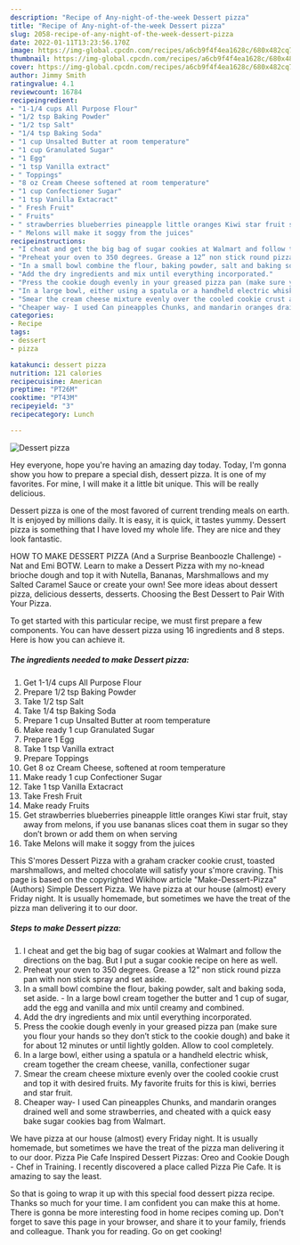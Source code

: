 ```yaml
---
description: "Recipe of Any-night-of-the-week Dessert pizza"
title: "Recipe of Any-night-of-the-week Dessert pizza"
slug: 2058-recipe-of-any-night-of-the-week-dessert-pizza
date: 2022-01-11T13:23:56.170Z
image: https://img-global.cpcdn.com/recipes/a6cb9f4f4ea1628c/680x482cq70/dessert-pizza-recipe-main-photo.jpg
thumbnail: https://img-global.cpcdn.com/recipes/a6cb9f4f4ea1628c/680x482cq70/dessert-pizza-recipe-main-photo.jpg
cover: https://img-global.cpcdn.com/recipes/a6cb9f4f4ea1628c/680x482cq70/dessert-pizza-recipe-main-photo.jpg
author: Jimmy Smith
ratingvalue: 4.1
reviewcount: 16784
recipeingredient:
- "1-1/4 cups All Purpose Flour"
- "1/2 tsp Baking Powder"
- "1/2 tsp Salt"
- "1/4 tsp Baking Soda"
- "1 cup Unsalted Butter at room temperature"
- "1 cup Granulated Sugar"
- "1 Egg"
- "1 tsp Vanilla extract"
- " Toppings"
- "8 oz Cream Cheese softened at room temperature"
- "1 cup Confectioner Sugar"
- "1 tsp Vanilla Extacract"
- " Fresh Fruit"
- " Fruits"
- " strawberries blueberries pineapple little oranges Kiwi star fruit stay away from melons if you use bananas slices coat them in sugar so they dont brown or add them on when serving"
- " Melons will make it soggy from the juices"
recipeinstructions:
- "I cheat and get the big bag of sugar cookies at Walmart and follow the directions on the bag. But I put a sugar cookie recipe on here as well."
- "Preheat your oven to 350 degrees. Grease a 12” non stick round pizza pan with non stick spray and set aside."
- "In a small bowl combine the flour, baking powder, salt and baking soda, set aside.  In a large bowl cream together the butter and 1 cup of sugar, add the egg and vanilla and mix until creamy and combined."
- "Add the dry ingredients and mix until everything incorporated."
- "Press the cookie dough evenly in your greased pizza pan (make sure you flour your hands so they don’t stick to the cookie dough) and bake it for about 12 minutes or until lightly golden. Allow to cool completely."
- "In a large bowl, either using a spatula or a handheld electric whisk, cream together the cream cheese, vanilla, confectioner sugar"
- "Smear the cream cheese mixture evenly over the cooled cookie crust and top it with desired fruits. My favorite fruits for this is kiwi, berries and star fruit."
- "Cheaper way- I used Can pineapples Chunks, and mandarin oranges drained well and some strawberries, and cheated with a quick easy bake sugar cookies bag from Walmart."
categories:
- Recipe
tags:
- dessert
- pizza

katakunci: dessert pizza 
nutrition: 121 calories
recipecuisine: American
preptime: "PT26M"
cooktime: "PT43M"
recipeyield: "3"
recipecategory: Lunch

---
```



![Dessert pizza](https://img-global.cpcdn.com/recipes/a6cb9f4f4ea1628c/680x482cq70/dessert-pizza-recipe-main-photo.jpg)

Hey everyone, hope you're having an amazing day today. Today, I'm gonna show you how to prepare a special dish, dessert pizza. It is one of my favorites. For mine, I will make it a little bit unique. This will be really delicious.

Dessert pizza is one of the most favored of current trending meals on earth. It is enjoyed by millions daily. It is easy, it is quick, it tastes yummy. Dessert pizza is something that I have loved my whole life. They are nice and they look fantastic.

HOW TO MAKE DESSERT PIZZA (And a Surprise Beanboozle Challenge) - Nat and Emi BOTW. Learn to make a Dessert Pizza with my no-knead brioche dough and top it with Nutella, Bananas, Marshmallows and my Salted Caramel Sauce or create your own! See more ideas about dessert pizza, delicious desserts, desserts. Choosing the Best Dessert to Pair With Your Pizza.


To get started with this particular recipe, we must first prepare a few components. You can have dessert pizza using 16 ingredients and 8 steps. Here is how you can achieve it.

<!--inarticleads1-->

##### The ingredients needed to make Dessert pizza:

1. Get 1-1/4 cups All Purpose Flour
1. Prepare 1/2 tsp Baking Powder
1. Take 1/2 tsp Salt
1. Take 1/4 tsp Baking Soda
1. Prepare 1 cup Unsalted Butter at room temperature
1. Make ready 1 cup Granulated Sugar
1. Prepare 1 Egg
1. Take 1 tsp Vanilla extract
1. Prepare  Toppings
1. Get 8 oz Cream Cheese, softened at room temperature
1. Make ready 1 cup Confectioner Sugar
1. Take 1 tsp Vanilla Extacract
1. Take  Fresh Fruit
1. Make ready  Fruits
1. Get  strawberries blueberries pineapple little oranges Kiwi star fruit, stay away from melons, if you use bananas slices coat them in sugar so they don’t brown or add them on when serving
1. Take  Melons will make it soggy from the juices


This S'mores Dessert Pizza with a graham cracker cookie crust, toasted marshmallows, and melted chocolate will satisfy your s'more craving. This page is based on the copyrighted Wikihow article "Make-Dessert-Pizza" (Authors) Simple Dessert Pizza. We have pizza at our house (almost) every Friday night. It is usually homemade, but sometimes we have the treat of the pizza man delivering it to our door. 

<!--inarticleads2-->

##### Steps to make Dessert pizza:

1. I cheat and get the big bag of sugar cookies at Walmart and follow the directions on the bag. But I put a sugar cookie recipe on here as well.
1. Preheat your oven to 350 degrees. Grease a 12” non stick round pizza pan with non stick spray and set aside.
1. In a small bowl combine the flour, baking powder, salt and baking soda, set aside. -  In a large bowl cream together the butter and 1 cup of sugar, add the egg and vanilla and mix until creamy and combined.
1. Add the dry ingredients and mix until everything incorporated.
1. Press the cookie dough evenly in your greased pizza pan (make sure you flour your hands so they don’t stick to the cookie dough) and bake it for about 12 minutes or until lightly golden. Allow to cool completely.
1. In a large bowl, either using a spatula or a handheld electric whisk, cream together the cream cheese, vanilla, confectioner sugar
1. Smear the cream cheese mixture evenly over the cooled cookie crust and top it with desired fruits. My favorite fruits for this is kiwi, berries and star fruit.
1. Cheaper way- I used Can pineapples Chunks, and mandarin oranges drained well and some strawberries, and cheated with a quick easy bake sugar cookies bag from Walmart.


We have pizza at our house (almost) every Friday night. It is usually homemade, but sometimes we have the treat of the pizza man delivering it to our door. Pizza Pie Cafe Inspired Dessert Pizzas: Oreo and Cookie Dough - Chef in Training. I recently discovered a place called Pizza Pie Cafe. It is amazing to say the least. 

So that is going to wrap it up with this special food dessert pizza recipe. Thanks so much for your time. I am confident you can make this at home. There is gonna be more interesting food in home recipes coming up. Don't forget to save this page in your browser, and share it to your family, friends and colleague. Thank you for reading. Go on get cooking!
